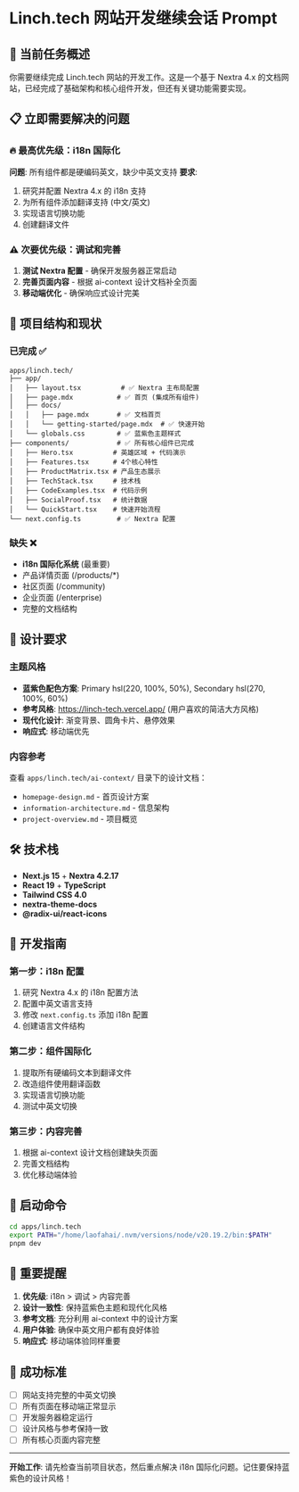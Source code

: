 # Linch.tech 网站开发继续会话 Prompt

## 🎯 当前任务概述

你需要继续完成 Linch.tech 网站的开发工作。这是一个基于 Nextra 4.x 的文档网站，已经完成了基础架构和核心组件开发，但还有关键功能需要实现。

## 📋 立即需要解决的问题

### 🔥 最高优先级：i18n 国际化
**问题**: 所有组件都是硬编码英文，缺少中英文支持
**要求**: 
1. 研究并配置 Nextra 4.x 的 i18n 支持
2. 为所有组件添加翻译支持 (中文/英文)
3. 实现语言切换功能
4. 创建翻译文件

### ⚠️ 次要优先级：调试和完善
1. **测试 Nextra 配置** - 确保开发服务器正常启动
2. **完善页面内容** - 根据 ai-context 设计文档补全页面
3. **移动端优化** - 确保响应式设计完美

## 📁 项目结构和现状

### 已完成 ✅
```
apps/linch.tech/
├── app/
│   ├── layout.tsx          # ✅ Nextra 主布局配置
│   ├── page.mdx           # ✅ 首页 (集成所有组件)
│   ├── docs/
│   │   ├── page.mdx       # ✅ 文档首页
│   │   └── getting-started/page.mdx  # ✅ 快速开始
│   └── globals.css        # ✅ 蓝紫色主题样式
├── components/            # ✅ 所有核心组件已完成
│   ├── Hero.tsx          # 英雄区域 + 代码演示
│   ├── Features.tsx      # 4个核心特性
│   ├── ProductMatrix.tsx # 产品生态展示
│   ├── TechStack.tsx     # 技术栈
│   ├── CodeExamples.tsx  # 代码示例
│   ├── SocialProof.tsx   # 统计数据
│   └── QuickStart.tsx    # 快速开始流程
└── next.config.ts         # ✅ Nextra 配置
```

### 缺失 ❌
- **i18n 国际化系统** (最重要)
- 产品详情页面 (/products/*)
- 社区页面 (/community)  
- 企业页面 (/enterprise)
- 完整的文档结构

## 🎨 设计要求

### 主题风格
- **蓝紫色配色方案**: Primary hsl(220, 100%, 50%), Secondary hsl(270, 100%, 60%)
- **参考风格**: https://linch-tech.vercel.app/ (用户喜欢的简洁大方风格)
- **现代化设计**: 渐变背景、圆角卡片、悬停效果
- **响应式**: 移动端优先

### 内容参考
查看 `apps/linch.tech/ai-context/` 目录下的设计文档：
- `homepage-design.md` - 首页设计方案
- `information-architecture.md` - 信息架构
- `project-overview.md` - 项目概览

## 🛠 技术栈

- **Next.js 15** + **Nextra 4.2.17**
- **React 19** + **TypeScript**
- **Tailwind CSS 4.0**
- **nextra-theme-docs**
- **@radix-ui/react-icons**

## 📝 开发指南

### 第一步：i18n 配置
1. 研究 Nextra 4.x 的 i18n 配置方法
2. 配置中英文语言支持
3. 修改 `next.config.ts` 添加 i18n 配置
4. 创建语言文件结构

### 第二步：组件国际化
1. 提取所有硬编码文本到翻译文件
2. 改造组件使用翻译函数
3. 实现语言切换功能
4. 测试中英文切换

### 第三步：内容完善
1. 根据 ai-context 设计文档创建缺失页面
2. 完善文档结构
3. 优化移动端体验

## 🚀 启动命令

```bash
cd apps/linch.tech
export PATH="/home/laofahai/.nvm/versions/node/v20.19.2/bin:$PATH"
pnpm dev
```

## 📖 重要提醒

1. **优先级**: i18n > 调试 > 内容完善
2. **设计一致性**: 保持蓝紫色主题和现代化风格
3. **参考文档**: 充分利用 ai-context 中的设计方案
4. **用户体验**: 确保中英文用户都有良好体验
5. **响应式**: 移动端体验同样重要

## 🎯 成功标准

- [ ] 网站支持完整的中英文切换
- [ ] 所有页面在移动端正常显示
- [ ] 开发服务器稳定运行
- [ ] 设计风格与参考保持一致
- [ ] 所有核心页面内容完整

---

**开始工作**: 请先检查当前项目状态，然后重点解决 i18n 国际化问题。记住要保持蓝紫色的设计风格！
